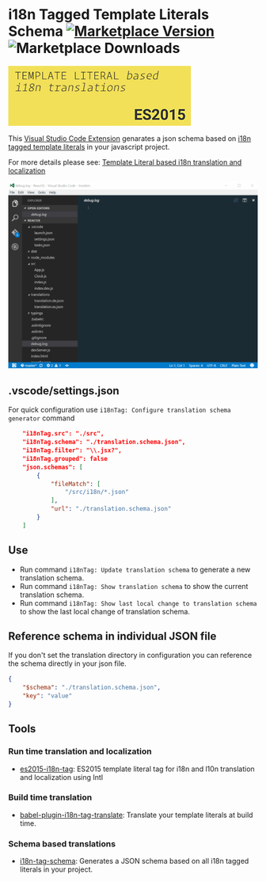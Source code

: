 # i18n Tagged Template Literals Schema [![Marketplace Version](https://vsmarketplacebadge.apphb.com/version/skolmer.vscode-i18n-tag-schema.svg)](https://marketplace.visualstudio.com/items?itemName=skolmer.vscode-i18n-tag-schema) ![Marketplace Downloads](https://vsmarketplacebadge.apphb.com/installs/skolmer.vscode-i18n-tag-schema.svg)
[![i18n Tagged Template Literals](images/vscode-18n-tag-schema-icon-big.jpg)](https://github.com/skolmer/es2015-i18n-tag)

This [Visual Studio Code Extension](https://marketplace.visualstudio.com/items?itemName=skolmer.vscode-i18n-tag-schema) genarates a json schema based on [i18n tagged template literals](https://github.com/skolmer/es2015-i18n-tag) in your javascript project.

For more details please see: [Template Literal based i18n translation and localization](https://github.com/skolmer/es2015-i18n-tag)

[![i18n Tagged Template Literals Schema Extension](images/demo.gif)](https://marketplace.visualstudio.com/items?itemName=skolmer.vscode-i18n-tag-schema)

## .vscode/settings.json
For quick configuration use `i18nTag: Configure translation schema generator` command

```json
    "i18nTag.src": "./src",
    "i18nTag.schema": "./translation.schema.json",
    "i18nTag.filter": "\\.jsx?",
    "i18nTag.grouped": false
    "json.schemas": [
        {
            "fileMatch": [
                "/src/i18n/*.json"
            ],
            "url": "./translation.schema.json"
        }
    ]
```
   
## Use
* Run command `i18nTag: Update translation schema` to generate a new translation schema.
* Run command `i18nTag: Show translation schema` to show the current translation schema.
* Run command `i18nTag: Show last local change to translation schema` to show the last local change of translation schema.

## Reference schema in individual JSON file
If you don't set the translation directory in configuration you can reference the schema directly in your json file.
```json
{
    "$schema": "./translation.schema.json",
    "key": "value"
}
```

## Tools

### Run time translation and localization
* [es2015-i18n-tag](https://github.com/skolmer/es2015-i18n-tag): ES2015 template literal tag for i18n and l10n translation and localization using Intl

### Build time translation
* [babel-plugin-i18n-tag-translate](https://github.com/skolmer/babel-plugin-i18n-tag-translate): Translate your template literals at build time.

### Schema based translations
* [i18n-tag-schema](https://github.com/skolmer/i18n-tag-schema): Generates a JSON schema based on all i18n tagged literals in your project.
